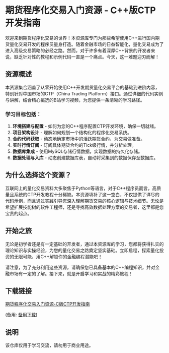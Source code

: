 # 期货程序化交易入门资源 - C++版CTP开发指南

欢迎来到期货程序化交易的世界！本资源库专门为那些希望使用C++进行国内期货量化交易开发的程序员量身打造。随着金融市场的日益智能化，量化交易成为了进入高级交易策略的必经之路。然而，对于许多有着深厚C++背景的开发者来说，缺乏针对性的教程和示例代码一直是一个痛点。今天，这一难题迎刃而解！

## 资源概述

本资源集合涵盖了从零开始使用C++开发期货量化交易平台的基础到进阶内容，特别针对中国市场的CTP（China Trading Platform）接口。通过详细的代码实例与讲解，结合精心挑选的B站学习视频，为您提供一条清晰的学习路径。

### 学习目标包括：

1. **环境搭建与配置** - 如何为您的C++程序配置CTP开发环境，确保一切就绪。
2. **项目架构设计** - 理解如何规划一个结构化的程序化交易系统。
3. **合约代码获取** - 动态地确定市场中的活跃期货合约，为交易做准备。
4. **实时行情订阅** - 订阅具体期货合约的Tick级行情，并分析处理。
5. **数据库集成** - 使用MySQL存储行情数据，实现数据的持久化存储。
6. **数据处理与入库** - 动态创建数据库表，自动将采集到的数据保存至数据库。

## 为什么选择这个资源？

互联网上的量化交易资料大多聚焦于Python等语言，对于C++程序员而言，高质量且系统的CTP开发教程十分稀缺。本资源填补了这一空白，不仅提供了详尽的代码示例，而且通过实践引导您深入理解期货交易的核心逻辑与技术细节。无论是希望扩展技能树的软件工程师，还是寻找高效数据处理方案的交易者，这里都是您宝贵的起点。

## 开始之旅

无论是初学者还是有一定基础的开发者，通过本资源库的学习，您都将获得扎实的理论知识与实操经验，为您的量化交易之路奠定坚实基础。立即启程，探索量化投资的无限可能，用C++解锁你的金融编程潜能吧！

请注意，为了充分利用这些资源，请确保您已具备基本的C++编程知识，并对金融市场有一定的了解。接下来，就是开启学习和实战的精彩旅程！

## 下载链接
[期货程序化交易入门资源-C版CTP开发指南](https://pan.quark.cn/s/fb64eb4aa059) 

(备用: [备用下载](https://pan.baidu.com/s/1zpGuBMd3tHs0pY9ucvXwQA?pwd=1234))

## 说明

该仓库仅用于学习交流，请勿用于商业用途。
